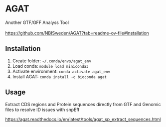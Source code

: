 # AGAT
Another GTF/GFF Analyss Tool \
\
https://github.com/NBISweden/AGAT?tab=readme-ov-file#installation

## Installation
1. Create folder: `~/.conda/envs/agat_env`
2. Load conda: `module load miniconda3`
3. Activate environment: `conda activate agat_env`
4. Install AGAT: `conda install -c bioconda agat`

## Usage
Extract CDS regions and Protein sequences directly from GTF and Genomic files to resolve ID issues with snpEff 

https://agat.readthedocs.io/en/latest/tools/agat_sp_extract_sequences.html 

